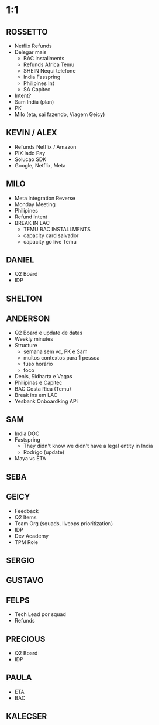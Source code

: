 
# 1:1

## ROSSETTO
- Netflix Refunds
- Delegar mais
  - BAC Installments
  - Refunds Africa Temu
  - SHEIN Nequi telefone
  - India Fasspring
  - Philipines Int
  - SA Capitec
- Intent?
- Sam India (plan)
- PK
- Milo (eta, sai fazendo, Viagem Geicy)

## KEVIN / ALEX
- Refunds Netflix / Amazon
- PIX lado Pay
- Solucao SDK
- Google, Netflix, Meta

## MILO
- Meta Integration Reverse
- Monday Meeting
- Philipines
- Refund Intent
- BREAK IN LAC
  - TEMU BAC INSTALLMENTS
  - capacity card salvador
  - capacity go live Temu

## DANIEL
- Q2 Board
- IDP
  
## SHELTON

## ANDERSON
- Q2 Board e update de datas
- Weekly minutes
- Structure
  - semana sem vc, PK e Sam
  - muitos contextos para 1 pessoa
  - fuso horário
  - foco
- Denis, Sidharta e Vagas
- Philipinas e Capitec
- BAC Costa Rica (Temu)
- Break ins em LAC
- Yesbank Onboardking APi

## SAM
- India DOC
- Fastspring
  - They didn't know we didn't have a legal entity in India
  - Rodrigo (update)
- Maya vs ETA

## SEBA

## GEICY
- Feedback
- Q2 Items
- Team Org (squads, liveops prioritization)
- IDP
- Dev Academy
- TPM Role

## SERGIO

## GUSTAVO

## FELPS
- Tech Lead por squad
- Refunds

## PRECIOUS
- Q2 Board
- IDP

## PAULA
- ETA
- BAC

## KALECSER
